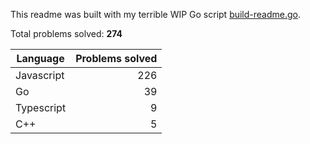 This readme was built with my terrible WIP Go script [build-readme.go](build-readme.go).

Total problems solved: **274**

| Language | Problems solved |
| --- | --: |
| Javascript | 226 |
| Go | 39 |
| Typescript | 9 |
| C++ | 5 |
